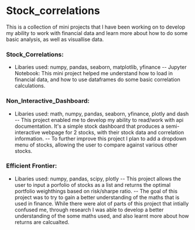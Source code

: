 # Stock_correlations

This is a collection of mini projects that I have been working on to develop my ability to work with financial data and learn more about how to do some basic analysis, as well as visuallise data.

### Stock_Correlations:
- Libaries used: numpy, pandas, seaborn, matplotlib, yfinance
-- Jupyter Notebook: This mini project helped me understand how to load in financial data, and how to use dataframes do some basic correlation calculations.

### Non_Interactive_Dashboard:
- Libaries used: math, numpy, pandas, seaborn, yfinance, plotly and dash
-- This project enabled me to develop my ability to read/work with api documentation. It's a simple stock dashboard that produces a semi-interactive webpage for 2 stocks, with their stock data and correlation information.
-- To further improve this project I plan to add a dropdown menu of stocks, allowing the user to compare against various other stocks.

### Efficient Frontier:
- Libaries used: numpy, pandas, scipy, plotly
-- This project allows the user to input a porfolio of stocks as a list and returns the optimal portfolio weighthings based on risk/sharpe ratio.
-- The goal of this project was to try to gain a better understanding of the maths that is used in finance. While there were alot of parts of this project that intially confused me, through research I was able to develop a better understanding of the some maths used, and also learnt more about how returns are calcualted.
